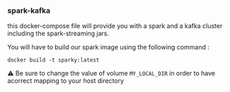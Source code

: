 ### spark-kafka
this docker-compose file will provide you with a spark and a kafka cluster including the spark-streaming jars.

You will have to build our spark image using the following command :
```
docker build -t sparky:latest
```
:warning: Be sure to change the value of volume `MY_LOCAL_DIR` in order to have acorrect mapping to your host directory
